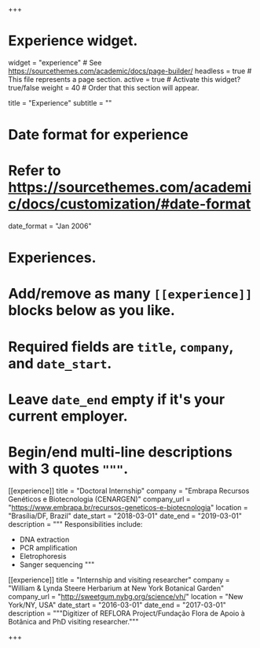 +++
# Experience widget.
widget = "experience"  # See https://sourcethemes.com/academic/docs/page-builder/
headless = true  # This file represents a page section.
active = true  # Activate this widget? true/false
weight = 40  # Order that this section will appear.

title = "Experience"
subtitle = ""

# Date format for experience
#   Refer to https://sourcethemes.com/academic/docs/customization/#date-format
date_format = "Jan 2006"

# Experiences.
#   Add/remove as many `[[experience]]` blocks below as you like.
#   Required fields are `title`, `company`, and `date_start`.
#   Leave `date_end` empty if it's your current employer.
#   Begin/end multi-line descriptions with 3 quotes `"""`.
[[experience]]
  title = "Doctoral Internship"
  company = "Embrapa Recursos Genéticos e Biotecnologia (CENARGEN)"
  company_url = "https://www.embrapa.br/recursos-geneticos-e-biotecnologia"
  location = "Brasília/DF, Brazil"
  date_start = "2018-03-01"
  date_end = "2019-03-01"
  description = """
  Responsibilities include:
  
  * DNA extraction
  * PCR amplification
  * Eletrophoresis
  * Sanger sequencing
  """

[[experience]]
  title = "Internship and visiting researcher"
  company = "William & Lynda Steere Herbarium at New York Botanical Garden"
  company_url = "http://sweetgum.nybg.org/science/vh/"
  location = "New York/NY, USA"
  date_start = "2016-03-01"
  date_end = "2017-03-01"
  description = """Digitizer of REFLORA Project/Fundação Flora de Apoio à Botânica and PhD visiting researcher."""

+++
